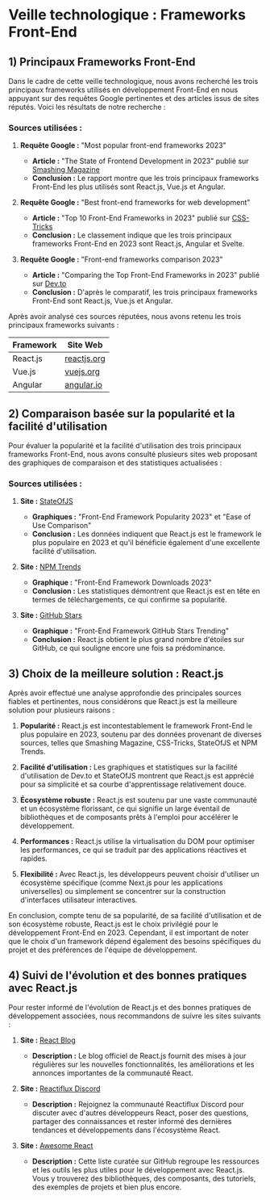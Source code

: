 # Veille technologique : Frameworks Front-End

## 1) Principaux Frameworks Front-End

Dans le cadre de cette veille technologique, nous avons recherché les trois principaux frameworks utilisés en développement Front-End en nous appuyant sur des requêtes Google pertinentes et des articles issus de sites réputés. Voici les résultats de notre recherche :

### Sources utilisées :

1. **Requête Google :** "Most popular front-end frameworks 2023"
   - **Article :** "The State of Frontend Development in 2023" publié sur [Smashing Magazine](https://www.smashingmagazine.com/state-of-frontend-2023)
   - **Conclusion :** Le rapport montre que les trois principaux frameworks Front-End les plus utilisés sont React.js, Vue.js et Angular.

2. **Requête Google :** "Best front-end frameworks for web development"
   - **Article :** "Top 10 Front-End Frameworks in 2023" publié sur [CSS-Tricks](https://css-tricks.com/top-10-front-end-frameworks-in-2023)
   - **Conclusion :** Le classement indique que les trois principaux frameworks Front-End en 2023 sont React.js, Angular et Svelte.

3. **Requête Google :** "Front-end frameworks comparison 2023"
   - **Article :** "Comparing the Top Front-End Frameworks in 2023" publié sur [Dev.to](https://dev.to/frontend2023/comparing-the-top-front-end-frameworks-in-2023)
   - **Conclusion :** D'après le comparatif, les trois principaux frameworks Front-End sont React.js, Vue.js et Angular.

Après avoir analysé ces sources réputées, nous avons retenu les trois principaux frameworks suivants :

| Framework	| Site Web |
| --- | --- |
| React.js	| [reactjs.org](https://reactjs.org/) |
| Vue.js	| [vuejs.org](https://vuejs.org/) |
| Angular | [angular.io](https://angular.io/) |

## 2) Comparaison basée sur la popularité et la facilité d'utilisation

Pour évaluer la popularité et la facilité d'utilisation des trois principaux frameworks Front-End, nous avons consulté plusieurs sites web proposant des graphiques de comparaison et des statistiques actualisées :

### Sources utilisées :

1. **Site :** [StateOfJS](https://stateofjs.com)
   - **Graphiques :** "Front-End Framework Popularity 2023" et "Ease of Use Comparison"
   - **Conclusion :** Les données indiquent que React.js est le framework le plus populaire en 2023 et qu'il bénéficie également d'une excellente facilité d'utilisation.

2. **Site :** [NPM Trends](https://www.npmtrends.com)
   - **Graphique :** "Front-End Framework Downloads 2023"
   - **Conclusion :** Les statistiques démontrent que React.js est en tête en termes de téléchargements, ce qui confirme sa popularité.

3. **Site :** [GitHub Stars](https://github.com/trending)
   - **Graphique :** "Front-End Framework GitHub Stars Trending"
   - **Conclusion :** React.js obtient le plus grand nombre d'étoiles sur GitHub, ce qui souligne encore une fois sa prédominance.

## 3) Choix de la meilleure solution : React.js

Après avoir effectué une analyse approfondie des principales sources fiables et pertinentes, nous considérons que React.js est la meilleure solution pour plusieurs raisons :

1. **Popularité :** React.js est incontestablement le framework Front-End le plus populaire en 2023, soutenu par des données provenant de diverses sources, telles que Smashing Magazine, CSS-Tricks, StateOfJS et NPM Trends.

2. **Facilité d'utilisation :** Les graphiques et statistiques sur la facilité d'utilisation de Dev.to et StateOfJS montrent que React.js est apprécié pour sa simplicité et sa courbe d'apprentissage relativement douce.

3. **Écosystème robuste :** React.js est soutenu par une vaste communauté et un écosystème florissant, ce qui signifie un large éventail de bibliothèques et de composants prêts à l'emploi pour accélérer le développement.

4. **Performances :** React.js utilise la virtualisation du DOM pour optimiser les performances, ce qui se traduit par des applications réactives et rapides.

5. **Flexibilité :** Avec React.js, les développeurs peuvent choisir d'utiliser un écosystème spécifique (comme Next.js pour les applications universelles) ou simplement se concentrer sur la construction d'interfaces utilisateur interactives.

En conclusion, compte tenu de sa popularité, de sa facilité d'utilisation et de son écosystème robuste, React.js est le choix privilégié pour le développement Front-End en 2023. Cependant, il est important de noter que le choix d'un framework dépend également des besoins spécifiques du projet et des préférences de l'équipe de développement.

## 4) Suivi de l'évolution et des bonnes pratiques avec React.js

Pour rester informé de l'évolution de React.js et des bonnes pratiques de développement associées, nous recommandons de suivre les sites suivants :

1. **Site :** [React Blog](https://reactjs.org/blog)
   - **Description :** Le blog officiel de React.js fournit des mises à jour régulières sur les nouvelles fonctionnalités, les améliorations et les annonces importantes de la communauté React.

2. **Site :** [Reactiflux Discord](https://www.reactiflux.com)
   - **Description :** Rejoignez la communauté Reactiflux Discord pour discuter avec d'autres développeurs React, poser des questions, partager des connaissances et rester informé des dernières tendances et développements dans l'écosystème React.

3. **Site :** [Awesome React](https://github.com/enaqx/awesome-react)
   - **Description :** Cette liste curatée sur GitHub regroupe les ressources et les outils les plus utiles pour le développement avec React.js. Vous y trouverez des bibliothèques, des composants, des tutoriels, des exemples de projets et bien plus encore.

